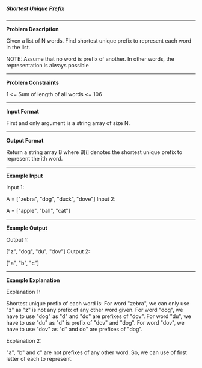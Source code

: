 <h5>Shortest Unique Prefix</h5>
<hr/>

<b>Problem Description</b>


Given a list of N words. Find shortest unique prefix to represent each word in the list.

NOTE: Assume that no word is prefix of another. In other words, the representation is always possible


______________________________________________________________
<b>Problem Constraints</b>

1 <= Sum of length of all words <= 106


_______________________________________________________________
<b>Input Format</b>

First and only argument is a string array of size N.

_______________________________________________________________

<b>Output Format</b>

Return a string array B where B[i] denotes the shortest unique prefix to represent the ith word.


_______________________________________________________________
<b>Example Input</b>

Input 1:

A = ["zebra", "dog", "duck", "dove"]
Input 2:

A = ["apple", "ball", "cat"]

________________________________________________________________
<b>Example Output</b>

Output 1:

["z", "dog", "du", "dov"]
Output 2:

["a", "b", "c"]

________________________________________________________________
<b>Example Explanation</b>

Explanation 1:

Shortest unique prefix of each word is:
For word "zebra", we can only use "z" as "z" is not any prefix of any other word given.
For word "dog", we have to use "dog" as "d" and "do" are prefixes of "dov".
For word "du", we have to use "du" as "d" is prefix of "dov" and "dog".
For word "dov", we have to use "dov" as "d" and do" are prefixes of "dog".

Explanation 2:

"a", "b" and c" are not prefixes of any other word. So, we can use of first letter of each to represent.